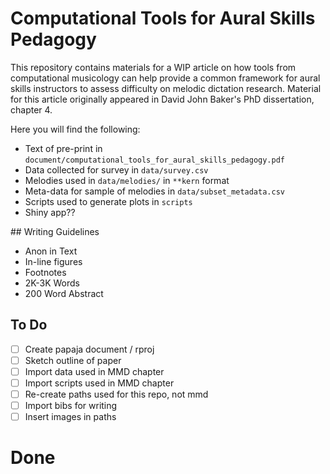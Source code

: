 # Computational Tools for Aural Skills Pedagogy  

This repository contains materials for a WIP article on how tools from computational musicology can help provide a common framework for aural skills instructors to assess difficulty on melodic dictation research.
Material for this article originally appeared in David John Baker's PhD dissertation, chapter 4. 

Here you will find the following:

* Text of pre-print in `document/computational_tools_for_aural_skills_pedagogy.pdf`
* Data collected for survey in `data/survey.csv`
* Melodies used in `data/melodies/` in ``**kern`` format
* Meta-data for sample of melodies in `data/subset_metadata.csv`
* Scripts used to generate plots in `scripts`
* Shiny app?? 

## Writing Guidelines

* Anon in Text 
* In-line figures
* Footnotes 
* 2K-3K Words 
* 200 Word Abstract 

## To Do 

* [ ] Create papaja document / rproj 
* [ ] Sketch outline of paper  
* [ ] Import data used in MMD chapter  
* [ ] Import scripts used in MMD chapter  
* [ ] Re-create paths used for this repo, not mmd 
* [ ] Import bibs for writing 
* [ ] Insert images in paths  

# Done 


